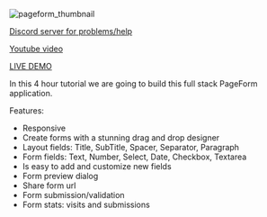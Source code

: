 ![pageform_thumbnail](https://github.com/Kliton/yt_pageform/assets/10452377/610b5935-5afd-4126-9dfd-a7064e18a0db)

[Discord server for problems/help](discord.gg/Gc3ShuJrYE)

[Youtube video](https://youtu.be/GLVbKG-6ies)

[LIVE DEMO](https://yt-pageform.vercel.app/)

In this 4 hour tutorial we are going to build this full stack PageForm application.

Features: 
- Responsive
- Create forms with a stunning drag and drop designer
- Layout fields: Title, SubTitle, Spacer, Separator, Paragraph
- Form fields: Text, Number, Select, Date, Checkbox, Textarea
- Is easy to add and customize new fields
- Form preview dialog
- Share form url
- Form submission/validation
- Form stats: visits and submissions
